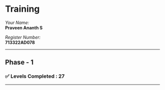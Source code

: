 # Training

*Your Name:*  
**Praveen Ananth S**

*Register Number:*  
**713322AD078**

---

## Phase - 1

### ✅ Levels Completed : 27

---
